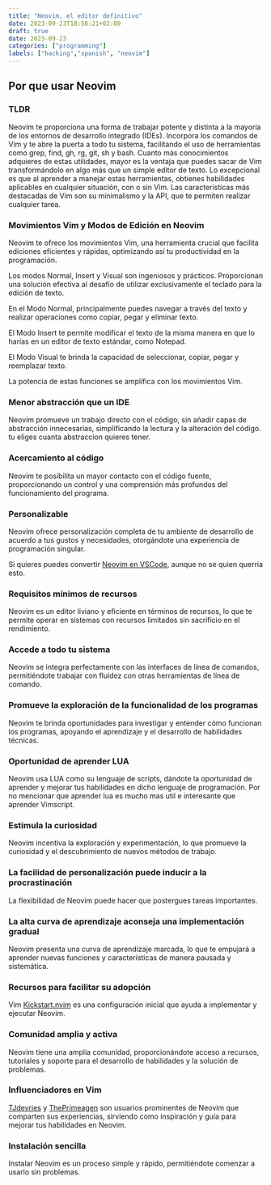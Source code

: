 ```yaml
---
title: "Neovim, el editor definitivo"
date: 2023-09-23T18:58:21+02:00
draft: true
date: 2023-09-23
categories: ["programming"]
labels: ["hacking","spanish", "neovim"]
---
```


## Por que usar Neovim

### TLDR

Neovim te proporciona una forma de trabajar potente y distinta a la mayoría de
los entornos de desarrollo integrado (IDEs). Incorpora los comandos de Vim y te
abre la puerta a todo tu sistema, facilitando el uso de herramientas como grep,
find, gh, rg, git, sh y bash. Cuanto más conocimientos adquieres de estas
utilidades, mayor es la ventaja que puedes sacar de Vim transformándolo en algo
más que un simple editor de texto. Lo excepcional es que al aprender a manejar
estas herramientas, obtienes habilidades aplicables en cualquier situación, con
o sin Vim. Las características más destacadas de Vim son su minimalismo y la
API, que te permiten realizar cualquier tarea.

### Movimientos Vim y Modos de Edición en Neovim

Neovim te ofrece los movimientos Vim, una herramienta crucial que facilita
ediciones eficientes y rápidas, optimizando así tu productividad en la
programación.

Los modos Normal, Insert y Visual son ingeniosos y prácticos. Proporcionan una
solución efectiva al desafío de utilizar exclusivamente el teclado para la
edición de texto.

En el Modo Normal, principalmente puedes navegar a través del texto y realizar
operaciones como copiar, pegar y eliminar texto.

El Modo Insert te permite modificar el texto de la misma manera en que lo
harías en un editor de texto estándar, como Notepad.

El Modo Visual te brinda la capacidad de seleccionar, copiar, pegar y
reemplazar texto.

La potencia de estas funciones se amplifica con los movimientos Vim.


### Menor abstracción que un IDE

Neovim promueve un trabajo directo con el código, sin añadir capas de
abstracción innecesarias, simplificando la lectura y la alteración del código.
tu eliges cuanta abstraccion quieres tener.

### Acercamiento al código

Neovim te posibilita un mayor contacto con el código fuente, proporcionando un
control y una comprensión más profundos del funcionamiento del programa.

### Personalizable

Neovim ofrece personalización completa de tu ambiente de desarrollo de acuerdo
a tus gustos y necesidades, otorgándote una experiencia de programación
singular.

Si quieres puedes convertir [Neovim en VSCode][neovim-like-vscode], aunque no
se quien querria esto.

### Requisitos mínimos de recursos

Neovim es un editor liviano y eficiente en términos de recursos, lo que te
permite operar en sistemas con recursos limitados sin sacrificio en el
rendimiento.

### Accede a todo tu sistema

Neovim se integra perfectamente con las interfaces de línea de comandos,
permitiéndote trabajar con fluidez con otras herramientas de línea de comando.


### Promueve la exploración de la funcionalidad de los programas

Neovim te brinda oportunidades para investigar y entender cómo funcionan los
programas, apoyando el aprendizaje y el desarrollo de habilidades técnicas.

### Oportunidad de aprender LUA

Neovim usa LUA como su lenguaje de scripts, dándote la oportunidad de aprender
y mejorar tus habilidades en dicho lenguaje de programación. Por no mencionar
que aprender lua es mucho mas util e interesante que aprender Vimscript.

### Estimula la curiosidad

Neovim incentiva la exploración y experimentación, lo que promueve la
curiosidad y el descubrimiento de nuevos métodos de trabajo.

### La facilidad de personalización puede inducir a la procrastinación

La flexibilidad de Neovim puede hacer que postergues tareas importantes.

### La alta curva de aprendizaje aconseja una implementación gradual

Neovim presenta una curva de aprendizaje marcada, lo que te empujará a aprender
nuevas funciones y características de manera pausada y sistemática.

### Recursos para facilitar su adopción

Vim [Kickstart.nvim][kickstart] es una configuración inicial que ayuda a
implementar y ejecutar Neovim.


### Comunidad amplia y activa

Neovim tiene una amplia comunidad, proporcionándote acceso a recursos,
tutoriales y soporte para el desarrollo de habilidades y la solución de
problemas.

### Influenciadores en Vim

[TJdevries][tj] y [ThePrimeagen][prime] son usuarios prominentes de Neovim que
comparten sus experiencias, sirviendo como inspiración y guía para mejorar tus
habilidades en Neovim.

### Instalación sencilla

Instalar Neovim es un proceso simple y rápido, permitiéndote comenzar a usarlo
sin problemas.



[neovim-like-vscode]: https://github.com/josethz00/neovim-like-vscode
[prime]: https://www.youtube.com/watch?v=X6AR2RMB5tE
[tj]: https://www.youtube.com/watch?v=stqUbv-5u2s
[kickstart]: https://github.com/nvim-lua/kickstart.nvim
[motion]: https://www.freecodecamp.org/news/vim-language-and-motions-explained/
